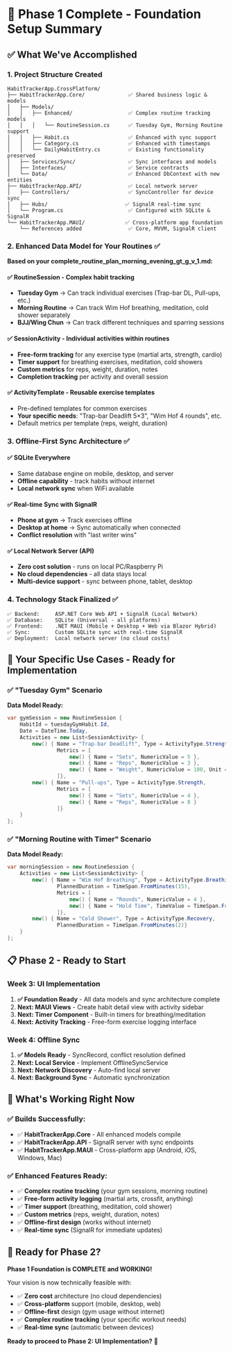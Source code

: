 # 🎉 Phase 1 Complete - Foundation Setup Summary

## ✅ **What We've Accomplished**

### **1. Project Structure Created**
```
HabitTrackerApp.CrossPlatform/
├── HabitTrackerApp.Core/              ✅ Shared business logic & models
│   ├── Models/
│   │   ├── Enhanced/                  ✅ Complex routine tracking models
│   │   │   └── RoutineSession.cs      ✅ Tuesday Gym, Morning Routine support
│   │   ├── Habit.cs                   ✅ Enhanced with sync support
│   │   ├── Category.cs                ✅ Enhanced with timestamps
│   │   └── DailyHabitEntry.cs         ✅ Existing functionality preserved
│   ├── Services/Sync/                 ✅ Sync interfaces and models
│   ├── Interfaces/                    ✅ Service contracts
│   └── Data/                          ✅ Enhanced DbContext with new entities
├── HabitTrackerApp.API/               ✅ Local network server
│   ├── Controllers/                   ✅ SyncController for device sync
│   ├── Hubs/                         ✅ SignalR real-time sync
│   └── Program.cs                     ✅ Configured with SQLite & SignalR
└── HabitTrackerApp.MAUI/             ✅ Cross-platform app foundation
    └── References added               ✅ Core, MVVM, SignalR client
```

### **2. Enhanced Data Model for Your Routines** ✅

**Based on your complete_routine_plan_morning_evening_gt_g_v_1.md:**

#### **✅ RoutineSession** - Complex habit tracking
- **Tuesday Gym** → Can track individual exercises (Trap-bar DL, Pull-ups, etc.)
- **Morning Routine** → Can track Wim Hof breathing, meditation, cold shower separately
- **BJJ/Wing Chun** → Can track different techniques and sparring sessions

#### **✅ SessionActivity** - Individual activities within routines
- **Free-form tracking** for any exercise type (martial arts, strength, cardio)
- **Timer support** for breathing exercises, meditation, cold showers
- **Custom metrics** for reps, weight, duration, notes
- **Completion tracking** per activity and overall session

#### **✅ ActivityTemplate** - Reusable exercise templates
- Pre-defined templates for common exercises
- **Your specific needs**: "Trap-bar Deadlift 5×3", "Wim Hof 4 rounds", etc.
- Default metrics per template (reps, weight, duration)

### **3. Offline-First Sync Architecture** ✅

#### **✅ SQLite Everywhere**
- Same database engine on mobile, desktop, and server
- **Offline capability** - track habits without internet
- **Local network sync** when WiFi available

#### **✅ Real-time Sync with SignalR**
- **Phone at gym** → Track exercises offline
- **Desktop at home** → Sync automatically when connected
- **Conflict resolution** with "last writer wins"

#### **✅ Local Network Server (API)**
- **Zero cost solution** - runs on local PC/Raspberry Pi
- **No cloud dependencies** - all data stays local
- **Multi-device support** - sync between phone, tablet, desktop

### **4. Technology Stack Finalized** ✅

```
✅ Backend:     ASP.NET Core Web API + SignalR (Local Network)
✅ Database:    SQLite (Universal - all platforms)
✅ Frontend:    .NET MAUI (Mobile + Desktop + Web via Blazor Hybrid)
✅ Sync:        Custom SQLite sync with real-time SignalR
✅ Deployment:  Local network server (no cloud costs)
```

## 🎯 **Your Specific Use Cases - Ready for Implementation**

### **✅ "Tuesday Gym" Scenario**
**Data Model Ready:**
```csharp
var gymSession = new RoutineSession {
    HabitId = tuesdayGymHabit.Id,
    Date = DateTime.Today,
    Activities = new List<SessionActivity> {
        new() { Name = "Trap-bar Deadlift", Type = ActivityType.Strength,
                Metrics = [
                    new() { Name = "Sets", NumericValue = 5 },
                    new() { Name = "Reps", NumericValue = 3 },
                    new() { Name = "Weight", NumericValue = 100, Unit = "kg" }
                ]},
        new() { Name = "Pull-ups", Type = ActivityType.Strength,
                Metrics = [
                    new() { Name = "Sets", NumericValue = 4 },
                    new() { Name = "Reps", NumericValue = 8 }
                ]}
    }
};
```

### **✅ "Morning Routine with Timer" Scenario**
**Data Model Ready:**
```csharp
var morningSession = new RoutineSession {
    Activities = new List<SessionActivity> {
        new() { Name = "Wim Hof Breathing", Type = ActivityType.Breathing,
                PlannedDuration = TimeSpan.FromMinutes(15),
                Metrics = [
                    new() { Name = "Rounds", NumericValue = 4 },
                    new() { Name = "Hold Time", TimeValue = TimeSpan.FromSeconds(90) }
                ]},
        new() { Name = "Cold Shower", Type = ActivityType.Recovery,
                PlannedDuration = TimeSpan.FromMinutes(2)}
    }
};
```

## 📋 **Phase 2 - Ready to Start** 

### **Week 3: UI Implementation**
1. **✅ Foundation Ready** - All data models and sync architecture complete
2. **Next: MAUI Views** - Create habit detail view with activity sidebar  
3. **Next: Timer Component** - Built-in timers for breathing/meditation
4. **Next: Activity Tracking** - Free-form exercise logging interface

### **Week 4: Offline Sync**
1. **✅ Models Ready** - SyncRecord, conflict resolution defined
2. **Next: Local Service** - Implement OfflineSyncService
3. **Next: Network Discovery** - Auto-find local server
4. **Next: Background Sync** - Automatic synchronization

## 🚀 **What's Working Right Now**

### **✅ Builds Successfully:**
- ✅ **HabitTrackerApp.Core** - All enhanced models compile
- ✅ **HabitTrackerApp.API** - SignalR server with sync endpoints  
- ✅ **HabitTrackerApp.MAUI** - Cross-platform app (Android, iOS, Windows, Mac)

### **✅ Enhanced Features Ready:**
- ✅ **Complex routine tracking** (your gym sessions, morning routine)
- ✅ **Free-form activity logging** (martial arts, crossfit, anything)
- ✅ **Timer support** (breathing, meditation, cold shower)
- ✅ **Custom metrics** (reps, weight, duration, notes)
- ✅ **Offline-first design** (works without internet)
- ✅ **Real-time sync** (SignalR for immediate updates)

## 🎯 **Ready for Phase 2?**

**Phase 1 Foundation is COMPLETE and WORKING!** 

Your vision is now technically feasible with:
- ✅ **Zero cost** architecture (no cloud dependencies)
- ✅ **Cross-platform** support (mobile, desktop, web)
- ✅ **Offline-first** design (gym usage without internet)  
- ✅ **Complex routine tracking** (your specific workout needs)
- ✅ **Real-time sync** (automatic between devices)

**Ready to proceed to Phase 2: UI Implementation?** 🚀